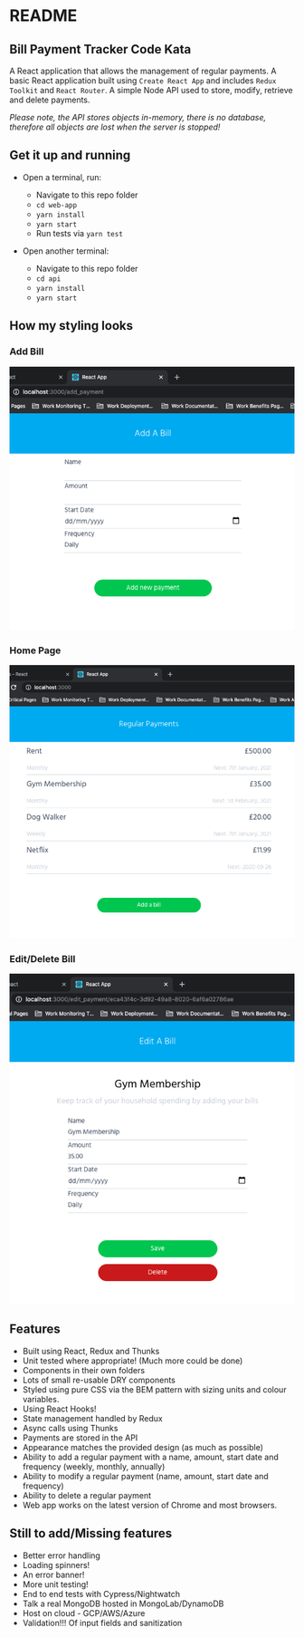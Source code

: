 # README #

## Bill Payment Tracker Code Kata ##

A React application that allows the management of regular payments.
A basic React application built using `Create React App` and includes `Redux Toolkit` and `React Router`.
A simple Node API used to store, modify, retrieve and delete payments.

_Please note, the API stores objects in-memory, there is no database, therefore all objects are lost when the server is stopped!_

## Get it up and running ##

- Open a terminal, run:
    - Navigate to this repo folder
    - `cd web-app`
    - `yarn install`
    - `yarn start`
    - Run tests via `yarn test`

- Open another terminal:
    - Navigate to this repo folder
    - `cd api`
    - `yarn install`
    - `yarn start`

## How my styling looks ##

### Add Bill ###
![Add a bill](https://github.com/arcadia168/kata-bill-tracking/blob/master/add_bill_page.png?raw=true "Add Bill")

### Home Page ###
![Home Page](https://github.com/arcadia168/kata-bill-tracking/blob/master/home_page.png "Home Page")

### Edit/Delete Bill ###
![Edit/Delete Bill](https://github.com/arcadia168/kata-bill-tracking/blob/master/edit_delete_page.png?raw=true "Edit/Delete Bill")

## Features ##

- Built using React, Redux and Thunks
- Unit tested where appropriate! (Much more could be done)
- Components in their own folders
- Lots of small re-usable DRY components
- Styled using pure CSS via the BEM pattern with sizing units and colour variables.
- Using React Hooks!
- State management handled by Redux
- Async calls using Thunks
- Payments are stored in the API
- Appearance matches the provided design (as much as possible)
- Ability to add a regular payment with a name, amount, start date and frequency (weekly, monthly, annually)
- Ability to modify a regular payment (name, amount, start date and frequency)
- Ability to delete a regular payment
- Web app works on the latest version of Chrome and most browsers.

## Still to add/Missing features ##

- Better error handling
- Loading spinners!
- An error banner!
- More unit testing!
- End to end tests with Cypress/Nightwatch
- Talk a real MongoDB hosted in MongoLab/DynamoDB
- Host on cloud - GCP/AWS/Azure
- Validation!!! Of input fields and sanitization

